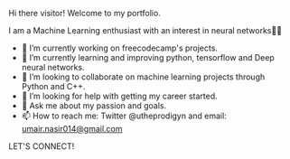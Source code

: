 Hi there visitor! Welcome to my portfolio.

I am a Machine Learning enthusiast with an interest in neural networks👨‍💻

- 🔭 I’m currently working on freecodecamp's projects.
- 🌱 I’m currently learning and improving python, tensorflow and Deep neural networks. 
- 👯 I’m looking to collaborate on machine learning projects through Python and C++.
- 🤔 I’m looking for help with getting my career started.
- 💬 Ask me about my passion and goals.
- 📫 How to reach me: Twitter @utheprodigyn and email: umair.nasir014@gmail.com 

LET'S CONNECT!
